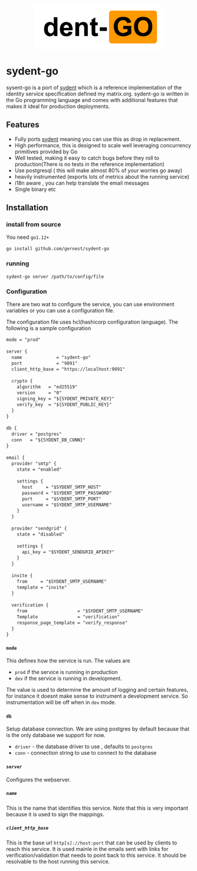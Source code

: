 <p align="center">
  <img src="logo.png"/>
</p>

 # sydent-go

sysent-go is a port of [sydent]() which is a reference implementation of the identity service specification defined my matrix.org. sydent-go is written in the Go programming language and comes with additional features that makes it ideal for production deployments.

## Features

- Fully ports [sydent]() meaning you can use this as drop in replacement.
- High performance, this is designed to scale well leveraging concurrency primitives provided by Go
- Well tested, making it easy to catch bugs before they roll to production(There is no tests in the reference implementation)
- Use postgresql ( this will make almost 80% of your worries go away)
- heavily instrumented (exports lots of metrics about the running service)
- i18n aware , you can help translate the email messages
- Single binary etc


## Installation

### install from source

You need `go1.12+`

```
go install github.com/gernest/sydent-go
```

### running

```
sydent-go server /path/to/config/file
```

### Configuration

There are two wat to configure the service, you can use environment variables
or you can use a configuration file.

The configuration file uses hcl(hashicorp configuration language). The following is a sample configuration

```hcl
mode = "prod"

server {
  name             = "sydent-go"
  port             = "9891"
  client_http_base = "https://localhost:9891"

  crypto {
    algorithm   = "ed25519"
    version     = "0"
    signing_key = "${SYDENT_PRIVATE_KEY}"
    verify_key  = "${SYDENT_PUBLIC_KEY}"
  }
}

db {
  driver = "postgres"
  conn   = "${SYDENT_DB_CONN}"
}

email {
  provider "smtp" {
    state = "enabled"

    settings {
      host     = "$SYDENT_SMTP_HOST"
      password = "$SYDENT_SMTP_PASSWORD"
      port     = "$SYDENT_SMTP_PORT"
      username = "$SYDENT_SMTP_USERNAME"
    }
  }

  provider "sendgrid" {
    state = "disabled"

    settings {
      api_key = "$SYDENT_SENDGRID_APIKEY"
    }
  }

  invite {
    from     = "$SYDENT_SMTP_USERNAME"
    template = "invite"
  }

  verification {
    from                   = "$SYDENT_SMTP_USERNAME"
    Template               = "verification"
    response_page_template = "verify_response"
  }
}
```

#### `mode`

This defines how the service is run. The values are 

- `prod` if the service is running in production 
- `dev` if the service is running in development.

The value is used to determine the amount of logging and certain features, for
instance it doesnt make sense to instrument a development service. So instrumentation will be off when in `dev` mode.

#### `db`

Setup database connection. We are using postgres by default because that is the
only database we support for now.

- `driver` - the database driver to use , defaults to `postgres`
- `conn` - connection string to use to connect to the database


#### `server`

Configures the webserver.


##### `name`

This is the name that identifies this service. Note that this is very important because it is used to sign the mappings. 

##### `client_http_base`

This is the base url `http[s]://host:port` that can be used by clients to reach this service. It is used mainle in the emails sent with links for verification/validation that needs to point back to this service. It should be resolvable to the host running this service.